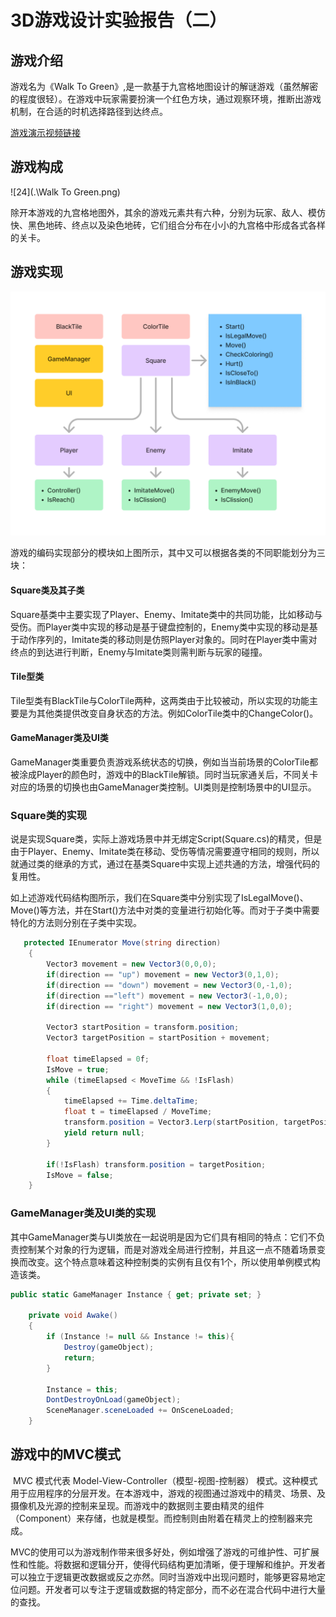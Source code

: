 # 3D游戏设计实验报告（二）

## 游戏介绍

游戏名为《Walk To Green》,是一款基于九宫格地图设计的解谜游戏（虽然解密的程度很轻）。在游戏中玩家需要扮演一个红色方块，通过观察环境，推断出游戏机制，在合适的时机选择路径到达终点。

[游戏演示视频链接](https://www.bilibili.com/video/BV1wpmGYYEvZ/)

## 游戏构成

![24](.\Walk To Green.png)

除开本游戏的九宫格地图外，其余的游戏元素共有六种，分别为玩家、敌人、模仿快、黑色地砖、终点以及染色地砖，它们组合分布在小小的九宫格中形成各式各样的关卡。

## 游戏实现

![123](.\Untitled.png)

游戏的编码实现部分的模块如上图所示，其中又可以根据各类的不同职能划分为三块：

#### Square类及其子类

Square基类中主要实现了Player、Enemy、Imitate类中的共同功能，比如移动与受伤。而Player类中实现的移动是基于键盘控制的，Enemy类中实现的移动是基于动作序列的，Imitate类的移动则是仿照Player对象的。同时在Player类中需对终点的到达进行判断，Enemy与Imitate类则需判断与玩家的碰撞。

#### Tile型类

Tile型类有BlackTile与ColorTile两种，这两类由于比较被动，所以实现的功能主要是为其他类提供改变自身状态的方法。例如ColorTile类中的ChangeColor()。

#### GameManager类及UI类

GameManager类重要负责游戏系统状态的切换，例如当当前场景的ColorTile都被涂成Player的颜色时，游戏中的BlackTile解锁。同时当玩家通关后，不同关卡对应的场景的切换也由GameManager类控制。UI类则是控制场景中的UI显示。

### Square类的实现

​	说是实现Square类，实际上游戏场景中并无绑定Script(Square.cs)的精灵，但是由于Player、Enemy、Imitate类在移动、受伤等情况需要遵守相同的规则，所以就通过类的继承的方式，通过在基类Square中实现上述共通的方法，增强代码的复用性。

​	如上述游戏代码结构图所示，我们在Square类中分别实现了IsLegalMove()、Move()等方法，并在Start()方法中对类的变量进行初始化等。而对于子类中需要特化的方法则分别在子类中实现。

```c#
   protected IEnumerator Move(string direction)
    {
        Vector3 movement = new Vector3(0,0,0);
        if(direction == "up") movement = new Vector3(0,1,0);
        if(direction == "down") movement = new Vector3(0,-1,0);
        if(direction =="left") movement = new Vector3(-1,0,0);
        if(direction == "right") movement = new Vector3(1,0,0);

        Vector3 startPosition = transform.position;
        Vector3 targetPosition = startPosition + movement;

        float timeElapsed = 0f;
        IsMove = true;
        while (timeElapsed < MoveTime && !IsFlash)
        {
            timeElapsed += Time.deltaTime;
            float t = timeElapsed / MoveTime;
            transform.position = Vector3.Lerp(startPosition, targetPosition, t); 
            yield return null;
        }

        if(!IsFlash) transform.position = targetPosition;
        IsMove = false;
    }
```

### GameManager类及UI类的实现

​	其中GameManager类与UI类放在一起说明是因为它们具有相同的特点：它们不负责控制某个对象的行为逻辑，而是对游戏全局进行控制，并且这一点不随着场景变换而改变。这个特点意味着这种控制类的实例有且仅有1个，所以使用单例模式构造该类。

```c#
public static GameManager Instance { get; private set; }

    private void Awake()
    {
        if (Instance != null && Instance != this){
            Destroy(gameObject);
            return;
        }

        Instance = this;
        DontDestroyOnLoad(gameObject);
        SceneManager.sceneLoaded += OnSceneLoaded;
    }
```

## 游戏中的MVC模式

​	MVC 模式代表 Model-View-Controller（模型-视图-控制器） 模式。这种模式用于应用程序的分层开发。在本游戏中，游戏的视图通过游戏中的精灵、场景、及摄像机及光源的控制来呈现。而游戏中的数据则主要由精灵的组件（Component）来存储，也就是模型。而控制则由附着在精灵上的控制器来完成。

​	MVC的使用可以为游戏制作带来很多好处，例如增强了游戏的可维护性、可扩展性和性能。将数据和逻辑分开，使得代码结构更加清晰，便于理解和维护。开发者可以独立于逻辑更改数据或反之亦然。同时当游戏中出现问题时，能够更容易地定位问题。开发者可以专注于逻辑或数据的特定部分，而不必在混合代码中进行大量的查找。

